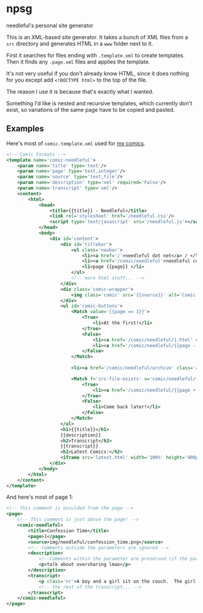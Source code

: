 # npsg
needleful's personal site generator

This is an XML-based site generator.  It takes a bunch of XML files from a `src` directory and generates HTML in a `www` folder next to it.

First it searches for files ending with `.template.xml` to create templates. Then it finds any `.page.xml` files and applies the template.

It's not very useful if you don't already know HTML, since it does nothing for you except add `<!DOCTYPE html>` to the top of the file.

The reason I use it is because that's exactly what I wanted.

Something I'd like is nested and recursive templates, which currently don't exist, so variations of the same page have to be copied and pasted.

## Examples

Here's most of `comic.template.xml` used for [my comics](https://needleful.net/comic/needleful/1.html).

```xml
<!-- Comic Formats -->
<template name='comic-needleful'>
	<param name='title' type='text'/>
	<param name='page' type='text,integer'/>
	<param name='source' type='text,file'/>
	<param name='description' type='xml' required='False'/>
	<param name='transcript' type='xml'/>
	<content>
		<html>
			<head>
				<title>{{title}} - Needleful</title>
				<link rel='stylesheet' href='/needleful.css'/>
				<script type='text/javascript' src='/needleful.js'></script>
			</head>
			<body>
				<div id='content'>
					<div id='titlebar'>
						<ul class='navbar'>
							<li><a href='/'>needleful dot net</a> / </li>
							<li><a href='/comic/needleful'>needleful comic</a> /</li>
							<li>page {{page}} </li>
						</ul>
						<!-- more html stuff... -->
					</div>
					<div class='comic-wrapper'>
						<img class='comic' src='{{source}}' alt='Comic: {{title}}'/>
					</div>
					<ul id='comic-buttons'>
						<Match value='{{page == 1}}'>
							<True>
								<li>At the first!</li>
							</True>
							<False>
								<li><a href='/comic/needleful/1.html' class='align-left'>First</a></li>
								<li><a href='/comic/needleful/{{page - 1}}.html' class='align-left'>Previous</a> </li>
							</False>
						</Match>
						
						<li><a href='/comic/needleful/archive' class='align-center'>Archive</a></li>

						<Match f='src-file-exists' x='comic/needleful/{{page + 1}}.page.xml' html-class='inline-button'>
							<True>
								<li><a href='/comic/needleful/{{page + 1}}.html' class='align-right'>Next</a></li>
							</True>
							<False>
								<li>Come back later!</li>
							</False>
						</Match>
					</ul>
					<h1>{{title}}</h1>
					{{description}}
					<h2>Transcript</h2>
					{{transcript}}
					<h2>Latest Comics:</h2>
					<iframe src='latest.html' width='100%' height='400px'/>
				</div>
			</body>
		</html>
	</content>
</template>
```

And here's most of page 1:

```xml
<!-- This comment is exculded from the page -->
<page>
	<!-- This comment is just above the page! -->
	<comic-needleful>
		<title>Confession Time</title>
		<page>1</page>
		<source>img/needleful/confession_time.png</source>
		<!-- Comments outside the parameters are ignored -->
		<description>
			<!--Comments within the parameter are preserved (if the parameter's an XML type)!-->
			<p>talk about oversharing lmao</p>
		</description>
		<transcript>
			<p class='nr'>A boy and a girl sit on the couch.  The girl is under a blanket, snuggling against the boy.</p>
			<!-- the rest of the transcript... -->
		</transcript>
	</comic-needleful>
</page>
```
